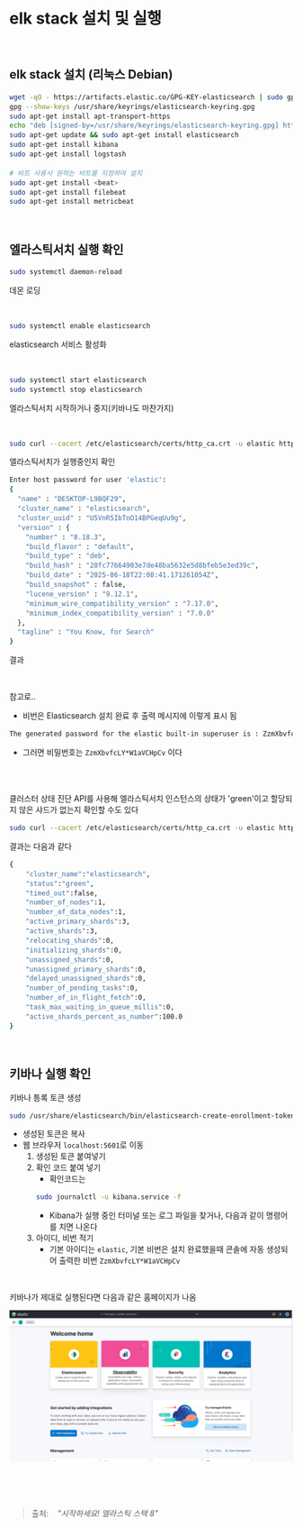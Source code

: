 # elk stack 설치 및 실행

<br>

## elk stack 설치 (리눅스 Debian)
```bash
wget -qO - https://artifacts.elastic.co/GPG-KEY-elasticsearch | sudo gpg --dearmor -o /usr/share/keyrings/elasticsearch-keyring.gpg
gpg --show-keys /usr/share/keyrings/elasticsearch-keyring.gpg
sudo apt-get install apt-transport-https
echo "deb [signed-by=/usr/share/keyrings/elasticsearch-keyring.gpg] https://artifacts.elastic.co/packages/8.x/apt stable main" | sudo tee /etc/apt/sources.list.d/elastic-8.x.list
sudo apt-get update && sudo apt-get install elasticsearch
sudo apt-get install kibana
sudo apt-get install logstash

# 비트 사용시 원하는 비트를 지정하여 설치 
sudo apt-get install <beat>
sudo apt-get install filebeat
sudo apt-get install metricbeat
```

<br>

## 엘라스틱서치 실행 확인

```bash
sudo systemctl daemon-reload
```
데몬 로딩

<br>

```bash
sudo systemctl enable elasticsearch
```
elasticsearch 서비스 활성화

<br>

```bash
sudo systemctl start elasticsearch
sudo systemctl stop elasticsearch
```
엘라스틱서치 시작하거나 중지(키바나도 마찬가지)

<br>

```bash
sudo curl --cacert /etc/elasticsearch/certs/http_ca.crt -u elastic https://localhost:9200
```
엘라스틱서치가 실행중인지 확인
```bash
Enter host password for user 'elastic':
{
  "name" : "DESKTOP-L9BQF29",
  "cluster_name" : "elasticsearch",
  "cluster_uuid" : "U5VnR5IbTnO14BPGeqUu9g",
  "version" : {
    "number" : "8.18.3",
    "build_flavor" : "default",
    "build_type" : "deb",
    "build_hash" : "28fc77664903e7de48ba5632e5d8bfeb5e3ed39c",
    "build_date" : "2025-06-18T22:08:41.171261054Z",
    "build_snapshot" : false,
    "lucene_version" : "9.12.1",
    "minimum_wire_compatibility_version" : "7.17.0",
    "minimum_index_compatibility_version" : "7.0.0"
  },
  "tagline" : "You Know, for Search"
}
```
결과

<br>

참고로..
- 비번은 Elasticsearch 설치 완료 후 출력 메시지에 이렇게 표시 됨
```bash
The generated password for the elastic built-in superuser is : ZzmXbvfcLY*W1aVCHpCv
```
- 그러면 비밀번호는 `ZzmXbvfcLY*W1aVCHpCv` 이다

<br><br>

클러스터 상태 진단 API를 사용해 엘라스틱서치 인스턴스의 상태가 'green'이고 할당되지 않은 샤드가 없는지 확인할 수도 있다
```bash
sudo curl --cacert /etc/elasticsearch/certs/http_ca.crt -u elastic https://localhost:9200/_cluster/health
```
결과는 다음과 같다
```bash
{
    "cluster_name":"elasticsearch",
    "status":"green",
    "timed_out":false,
    "number_of_nodes":1,
    "number_of_data_nodes":1,
    "active_primary_shards":3,
    "active_shards":3,
    "relocating_shards":0,
    "initializing_shards":0,
    "unassigned_shards":0,
    "unassigned_primary_shards":0,
    "delayed_unassigned_shards":0,
    "number_of_pending_tasks":0,
    "number_of_in_flight_fetch":0,
    "task_max_waiting_in_queue_millis":0,
    "active_shards_percent_as_number":100.0
}
```

<br>

## 키바나 실행 확인

키바나 틍록 토큰 생성
```bash
sudo /usr/share/elasticsearch/bin/elasticsearch-create-enrollment-token -s kibana
```
- 생성된 토큰은 복사
- 웹 브라우저 `localhost:5601`로 이동
    1. 생성된 토큰 붙여넣기
    2. 확인 코드 붙여 넣기
        - 확인코드는
        ```bash
        sudo journalctl -u kibana.service -f
        ```
        - Kibana가 실행 중인 터미널 또는 로그 파일을 찾거나, 다음과 같이 명령어를 치면 나온다
    3. 아이디, 비번 적기
        - 기본 아이디는 `elastic`, 기본 비번은 설치 완료했을때 콘솔에 자동 생성되어 출력한 비번 `ZzmXbvfcLY*W1aVCHpCv`

<br>

키바나가 제대로 실행된다면 다음과 같은 홈페이지가 나옴

<img src="../resources/log/kibana_web.png" width=1000px>

<br><br><br>

> 출처: &nbsp;&nbsp; _"시작하세요! 엘라스틱 스택 8"_ 
